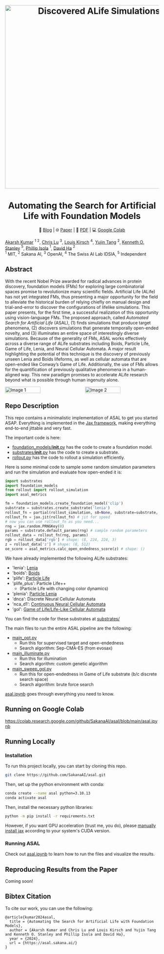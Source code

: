 
<h1 align="center">
  <a href="https://sakana.ai/asal">
    <img width="600" alt="Discovered ALife Simulations" src="https://pub.sakana.ai/asal_blog_assets/cover_video_square-min.png"></a><br>
</h1>


<h1 align="center">
Automating the Search for Artificial Life with Foundation Models
</h1>
<p align="center">
  📝 <a href="https://sakana.ai/asal">Blog</a> |
  🌐 <a href="https://asal.sakana.ai/">Paper</a> |
  📄 <a href="https://arxiv.org/abs/2412.17799">PDF</a> |
  💻 <a href="https://colab.research.google.com/github/SakanaAI/asal/blob/main/asal.ipynb">Google Colab</a>
</p>

[Akarsh Kumar](https://x.com/akarshkumar0101) $^{1}$ $^2$, [Chris Lu](https://x.com/_chris_lu_) $^{3}$, [Louis Kirsch](https://x.com/LouisKirschAI) $^{4}$, [Yujin Tang](https://x.com/yujin_tang) $^2$, [Kenneth O. Stanley](https://x.com/kenneth0stanley) $^5$, [Phillip Isola](https://x.com/phillip_isola) $^1$, [David Ha](https://x.com/hardmaru) $^2$
<br>
$^1$ MIT, $^2$ Sakana AI, $^3$ OpenAI, $^4$ The Swiss AI Lab IDSIA, $^5$ Independent

## Abstract
With the recent Nobel Prize awarded for radical advances in protein discovery, foundation models (FMs) for exploring large combinatorial spaces promise to revolutionize many scientific fields. Artificial Life (ALife) has not yet integrated FMs, thus presenting a major opportunity for the field to alleviate the historical burden of relying chiefly on manual design and trial-and-error to discover the configurations of lifelike simulations. This paper presents, for the first time, a successful realization of this opportunity using vision-language FMs. The proposed approach, called *Automated Search for Artificial Life* (ASAL), (1) finds simulations that produce target phenomena, (2) discovers simulations that generate temporally open-ended novelty, and (3) illuminates an entire space of interestingly diverse simulations. Because of the generality of FMs, ASAL works effectively across a diverse range of ALife substrates including Boids, Particle Life, Game of Life, Lenia, and Neural Cellular Automata. A major result highlighting the potential of this technique is the discovery of previously unseen Lenia and Boids lifeforms, as well as cellular automata that are open-ended like Conway’s Game of Life. Additionally, the use of FMs allows for the quantification of previously qualitative phenomena in a human-aligned way. This new paradigm promises to accelerate ALife research beyond what is possible through human ingenuity alone.

<div style="display: flex; justify-content: space-between;">
  <img src="https://pub.sakana.ai/asal_blog_assets/teaser.png" alt="Image 1" style="width: 48%;">
  <img src="https://pub.sakana.ai/asal_blog_assets/methods_figure.png" alt="Image 2" style="width: 48%;">
</div>

## Repo Description
This repo contains a minimalistic implementation of ASAL to get you started ASAP.
Everything is implemented in the [Jax framework](https://github.com/jax-ml/jax), making everything end-to-end jittable and very fast.


The important code is here:
- [foundation_models/__init__.py](foundation_models/__init__.py) has the code to create a foundation model.
- [substrates/__init__.py](substrates/__init__.py) has the code to create a substrate.
- [rollout.py](rollout.py) has the code to rollout a simulation efficiently.

Here is some minimal code to sample some random simulation parameters and run the simulation and evaluate how open-ended it is:
```python
import substrates
import foundation_models
from rollout import rollout_simulation
import asal_metrics

fm = foundation_models.create_foundation_model('clip')
substrate = substrates.create_substrate('lenia')
rollout_fn = partial(rollout_simulation, s0=None, substrate=substrate, fm=fm, rollout_steps=substrate.rollout_steps, time_sampling=8, img_size=224, return_state=False) # create the rollout function
rollout_fn = jax.jit(rollout_fn) # jit for speed
# now you can use rollout_fn as you need...
rng = jax.random.PRNGKey(0)
params = substrate.default_params(rng) # sample random parameters
rollout_data = rollout_fn(rng, params)
rgb = rollout_data['rgb'] # shape: (8, 224, 224, 3)
z = rollout_data['z'] # shape: (8, 512)
oe_score = asal_metrics.calc_open_endedness_score(z) # shape: ()
```

We have already implemented the following ALife substrates:
- 'lenia': [Lenia](https://en.wikipedia.org/wiki/Lenia)
- 'boids': [Boids](https://en.wikipedia.org/wiki/Boids)
- 'plife': [Particle Life](https://www.youtube.com/watch?v=scvuli-zcRc)
- 'plife_plus': Particle Life++
  - (Particle Life with changing color dynamics)
- 'plenia': [Particle Lenia](https://google-research.github.io/self-organising-systems/particle-lenia/)
- 'dnca': Discrete Neural Cellular Automata
- 'nca_d1': [Continuous Neural Cellular Automata](https://distill.pub/2020/growing-ca/)
- 'gol': [Game of Life/Life-Like Cellular Automata](https://en.wikipedia.org/wiki/Life-like_cellular_automaton)

You can find the code for these substrates at [substrates/](substrates/)

The main files to run the entire ASAL pipeline are the following:
- [main_opt.py](main_opt.py)
  - Run this for supervised target and open-endedness
  - Search algorithm: Sep-CMA-ES (from evosax)
- [main_illuminate.py](main_illuminate.py)
  - Run this for illumination
  - Search algorithm: custom genetic algorithm
- [main_sweep_gol.py](main_sweep_gol.py)
  - Run this for open-endedness in Game of Life substrate (b/c discrete search space)
  - Search algorithm: brute force search

[asal.ipynb](asal.ipynb) goes through everything you need to know.

## Running on Google Colab
<!-- Check out the [Google Colab](here). -->
https://colab.research.google.com/github/SakanaAI/asal/blob/main/asal.ipynb

## Running Locally
### Installation 

To run this project locally, you can start by cloning this repo.
```sh
git clone https://github.com/SakanaAI/asal.git
```
Then, set up the python environment with conda:
```sh
conda create --name asal python=3.10.13
conda activate asal
```

Then, install the necessary python libraries:
```sh
python -m pip install -r requirements.txt
```
However, if you want GPU acceleration (trust me, you do), please [manually install jax](https://github.com/jax-ml/jax?tab=readme-ov-file#installation) according to your system's CUDA version.

### Running ASAL
Check out [asal.ipynb](asal.ipynb) to learn how to run the files and visualize the results.

## Reproducing Results from the Paper
Coming soon!
  
## Bibtex Citation
To cite our work, you can use the following:
```
@article{kumar2024asal,
  title = {Automating the Search for Artificial Life with Foundation Models},
  author = {Akarsh Kumar and Chris Lu and Louis Kirsch and Yujin Tang and Kenneth O. Stanley and Phillip Isola and David Ha},
  year = {2024},
  url = {https://asal.sakana.ai/}
}
```

